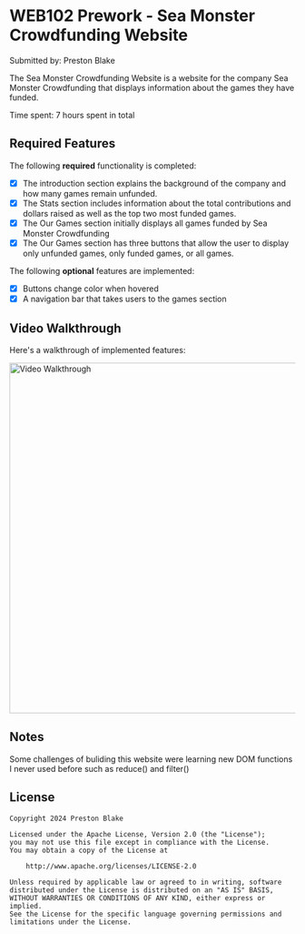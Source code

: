 # WEB102 Prework - Sea Monster Crowdfunding Website

Submitted by: Preston Blake

The Sea Monster Crowdfunding Website is a website for the company Sea Monster Crowdfunding that displays information about the games they have funded.

Time spent: 7 hours spent in total

## Required Features

The following **required** functionality is completed:

* [x] The introduction section explains the background of the company and how many games remain unfunded.
* [x] The Stats section includes information about the total contributions and dollars raised as well as the top two most funded games.
* [x] The Our Games section initially displays all games funded by Sea Monster Crowdfunding
* [x] The Our Games section has three buttons that allow the user to display only unfunded games, only funded games, or all games.

The following **optional** features are implemented:

* [x] Buttons change color when hovered
* [x] A navigation bar that takes users to the games section

## Video Walkthrough

Here's a walkthrough of implemented features:

<img src='CrowdFundraisingAnimation3.gif' title='Video Walkthrough' width='1352' height= "616" alt='Video Walkthrough' />


## Notes

Some challenges of buliding this website were learning new DOM functions I never used before such as reduce() and filter()

## License

    Copyright 2024 Preston Blake

    Licensed under the Apache License, Version 2.0 (the "License");
    you may not use this file except in compliance with the License.
    You may obtain a copy of the License at

        http://www.apache.org/licenses/LICENSE-2.0

    Unless required by applicable law or agreed to in writing, software
    distributed under the License is distributed on an "AS IS" BASIS,
    WITHOUT WARRANTIES OR CONDITIONS OF ANY KIND, either express or implied.
    See the License for the specific language governing permissions and
    limitations under the License.

